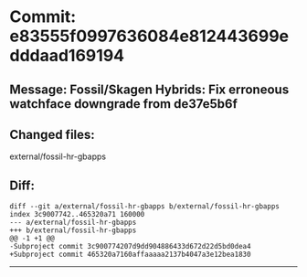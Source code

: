 # Commit: e83555f0997636084e812443699edddaad169194
## Message: Fossil/Skagen Hybrids: Fix erroneous watchface downgrade from de37e5b6f
## Changed files:
external/fossil-hr-gbapps

## Diff:
```
diff --git a/external/fossil-hr-gbapps b/external/fossil-hr-gbapps
index 3c9007742..465320a71 160000
--- a/external/fossil-hr-gbapps
+++ b/external/fossil-hr-gbapps
@@ -1 +1 @@
-Subproject commit 3c900774207d9dd904886433d672d22d5bd0dea4
+Subproject commit 465320a7160affaaaaa2137b4047a3e12bea1830
```
-----------------------------------
